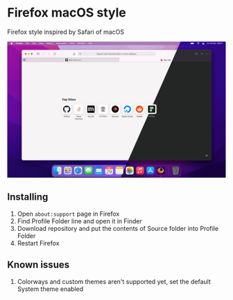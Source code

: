 # Firefox macOS style
Firefox style inspired by Safari of macOS

![Preview](https://raw.githubusercontent.com/nchlscs/firefox-macos-style/main/Preview.jpg)

## Installing
1. Open `about:support` page in Firefox
1. Find Profile Folder line and open it in Finder
1. Download repository and put the contents of Source folder into Profile Folder
1. Restart Firefox

## Known issues
1. Colorways and custom themes aren't supported yet, set the default System theme enabled
